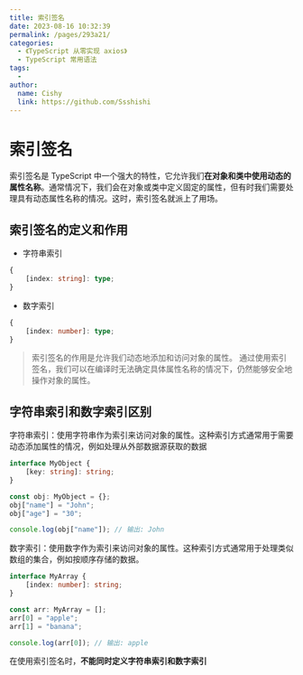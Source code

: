 ```yaml
---
title: 索引签名
date: 2023-08-16 10:32:39
permalink: /pages/293a21/
categories:
  - 《TypeScript 从零实现 axios》
  - TypeScript 常用语法
tags:
  - 
author: 
  name: Cishy
  link: https://github.com/Ssshishi
---
```


# 索引签名

索引签名是 TypeScript 中一个强大的特性，它允许我们**在对象和类中使用动态的属性名称**。通常情况下，我们会在对象或类中定义固定的属性，但有时我们需要处理具有动态属性名称的情况。这时，索引签名就派上了用场。

## 索引签名的定义和作用

- 字符串索引
```typescript
{
    [index: string]: type;
}

```

- 数字索引
```typescript
{
    [index: number]: type;
}

```

> 索引签名的作用是允许我们动态地添加和访问对象的属性。
通过使用索引签名，我们可以在编译时无法确定具体属性名称的情况下，仍然能够安全地操作对象的属性。


## 字符串索引和数字索引区别

字符串索引：使用字符串作为索引来访问对象的属性。这种索引方式通常用于需要动态添加属性的情况，例如处理从外部数据源获取的数据

```typescript
interface MyObject {
    [key: string]: string;
}

const obj: MyObject = {};
obj["name"] = "John";
obj["age"] = "30";

console.log(obj["name"]); // 输出: John

```

数字索引：使用数字作为索引来访问对象的属性。这种索引方式通常用于处理类似数组的集合，例如按顺序存储的数据。

```typescript
interface MyArray {
    [index: number]: string;
}

const arr: MyArray = [];
arr[0] = "apple";
arr[1] = "banana";

console.log(arr[0]); // 输出: apple

```

在使用索引签名时，**不能同时定义字符串索引和数字索引**
